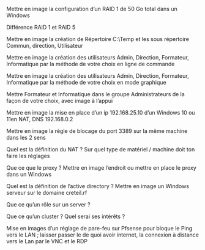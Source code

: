 Mettre en image la configuration d’un RAID 1 de 50 Go total dans un Windows 


Différence RAID 1 et RAID 5 


Mettre en image la création de Répertoire C:\Temp et les sous répertoire Commun, direction, Utilisateur

Mettre en image la création des utilisateurs Admin, Direction, Formateur, Informatique par la méthode de votre choix en ligne de commande

Mettre en image la création des utilisateurs Admin, Direction, Formateur, Informatique par la méthode de votre choix en mode graphique

Mettre Formateur et Informatique dans le groupe Administrateurs de la façon de votre choix, avec image à l’appui 

Mettre en image la mise en place d’un ip 192.168.25.10 d’un Windows 10 ou 11en NAT, DNS 192.168.0.2 

Mettre en image la règle de blocage du port 3389 sur la même machine dans les 2 sens 

Quel est la définition du NAT ?  Sur quel type de matériel / machine doit ton faire les réglages

Que ce que le proxy ?  Mettre en image l’endroit ou mettre en place le proxy dans un Windows

Quel est la définition de l’active directory ?  Mettre en image un Windows serveur sur le domaine creteil.rf

Que ce qu’un rôle sur un server ? 

Que ce qu’un cluster ?  Quel serai ses intérêts ? 

Mise en images d’un réglage de pare-feu sur Pfsense pour bloque le Ping vers le LAN ; laisser passer le de quoi avoir internet, la connexion à distance vers le Lan par le VNC et le RDP
